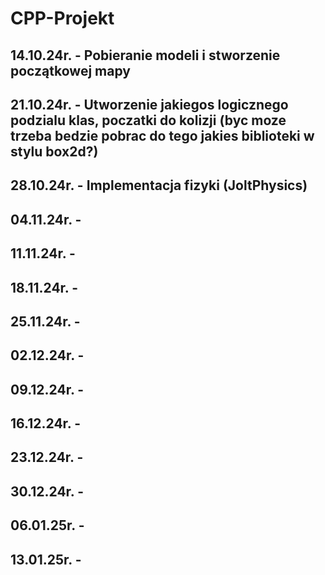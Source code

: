 # CPP-Projekt

## 14.10.24r. - Pobieranie modeli i stworzenie początkowej mapy
## 21.10.24r. - Utworzenie jakiegos logicznego podzialu klas, poczatki do kolizji (byc moze trzeba bedzie pobrac do tego jakies biblioteki w stylu box2d?)
## 28.10.24r. - Implementacja fizyki (JoltPhysics)
## 04.11.24r. - 
## 11.11.24r. - 
## 18.11.24r. - 
## 25.11.24r. - 
## 02.12.24r. - 
## 09.12.24r. - 
## 16.12.24r. - 
## 23.12.24r. - 
## 30.12.24r. - 
## 06.01.25r. - 
## 13.01.25r. -
